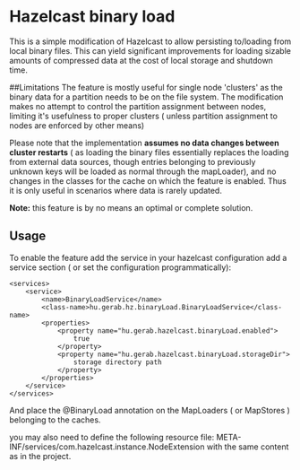 # Hazelcast binary load
This is a simple modification of Hazelcast to allow persisting to/loading from local binary files. 
This can yield significant improvements for loading sizable amounts of compressed data at the cost of local storage and shutdown time.

##Limitations
The feature is mostly useful for single node 'clusters' as the binary data for a partition needs to be on the file system. 
The modification makes no attempt to control the partition assignment between nodes, 
limiting it's usefulness to proper clusters 
( unless partition assignment to nodes are enforced by other means)

Please note that the implementation __assumes no data changes between cluster restarts__ 
( as loading the binary files essentially replaces the loading from external data sources, though entries belonging to previously unknown keys will be loaded as normal through the mapLoader), 
and no changes in the classes for the cache on which the feature is enabled. 
Thus it is only useful in scenarios where data is rarely updated.

**Note:** this feature is by no means an optimal or complete solution.

## Usage
To enable the feature add the service in your hazelcast configuration add a service section ( or set the configuration programmatically):
```
<services>
    <service>
        <name>BinaryLoadService</name>
        <class-name>hu.gerab.hz.binaryLoad.BinaryLoadService</class-name>
        <properties>
            <property name="hu.gerab.hazelcast.binaryLoad.enabled">
                true
            </property>
            <property name="hu.gerab.hazelcast.binaryLoad.storageDir">
                storage directory path
            </property>
        </properties>
    </service>
</services>
```
And place the @BinaryLoad annotation on the MapLoaders ( or MapStores ) belonging to the caches.

you may also need to define the following resource file: META-INF/services/com.hazelcast.instance.NodeExtension
with the same content as in the project.
